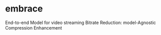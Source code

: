 # embrace
End-to-end Model for video streaming Bitrate Reduction: model-Agnostic Compression Enhancement

